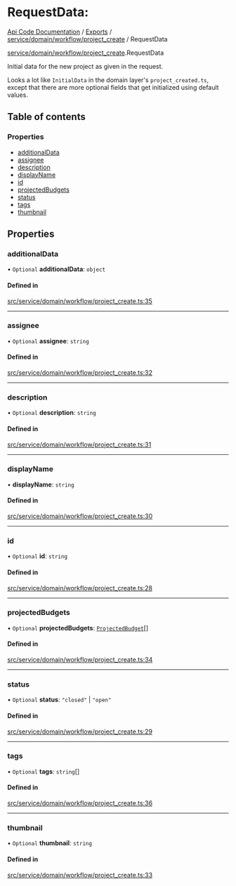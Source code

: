 # RequestData: 
 
[Api Code Documentation](../README.md) / [Exports](../modules.md) / [service/domain/workflow/project\_create](../modules/service_domain_workflow_project_create.md) / RequestData

[service/domain/workflow/project_create](../modules/service_domain_workflow_project_create.md).RequestData

Initial data for the new project as given in the request.

Looks a lot like `InitialData` in the domain layer's `project_created.ts`, except
that there are more optional fields that get initialized using default values.

## Table of contents

### Properties

- [additionalData](service_domain_workflow_project_create.RequestData.md#additionaldata)
- [assignee](service_domain_workflow_project_create.RequestData.md#assignee)
- [description](service_domain_workflow_project_create.RequestData.md#description)
- [displayName](service_domain_workflow_project_create.RequestData.md#displayname)
- [id](service_domain_workflow_project_create.RequestData.md#id)
- [projectedBudgets](service_domain_workflow_project_create.RequestData.md#projectedbudgets)
- [status](service_domain_workflow_project_create.RequestData.md#status)
- [tags](service_domain_workflow_project_create.RequestData.md#tags)
- [thumbnail](service_domain_workflow_project_create.RequestData.md#thumbnail)

## Properties

### additionalData

• `Optional` **additionalData**: `object`

#### Defined in

[src/service/domain/workflow/project_create.ts:35](https://github.com/openkfw/TruBudget/blob/aca360d/api/src/service/domain/workflow/project_create.ts#L35)

___

### assignee

• `Optional` **assignee**: `string`

#### Defined in

[src/service/domain/workflow/project_create.ts:32](https://github.com/openkfw/TruBudget/blob/aca360d/api/src/service/domain/workflow/project_create.ts#L32)

___

### description

• `Optional` **description**: `string`

#### Defined in

[src/service/domain/workflow/project_create.ts:31](https://github.com/openkfw/TruBudget/blob/aca360d/api/src/service/domain/workflow/project_create.ts#L31)

___

### displayName

• **displayName**: `string`

#### Defined in

[src/service/domain/workflow/project_create.ts:30](https://github.com/openkfw/TruBudget/blob/aca360d/api/src/service/domain/workflow/project_create.ts#L30)

___

### id

• `Optional` **id**: `string`

#### Defined in

[src/service/domain/workflow/project_create.ts:28](https://github.com/openkfw/TruBudget/blob/aca360d/api/src/service/domain/workflow/project_create.ts#L28)

___

### projectedBudgets

• `Optional` **projectedBudgets**: [`ProjectedBudget`](service_domain_workflow_projected_budget.ProjectedBudget.md)[]

#### Defined in

[src/service/domain/workflow/project_create.ts:34](https://github.com/openkfw/TruBudget/blob/aca360d/api/src/service/domain/workflow/project_create.ts#L34)

___

### status

• `Optional` **status**: ``"closed"`` \| ``"open"``

#### Defined in

[src/service/domain/workflow/project_create.ts:29](https://github.com/openkfw/TruBudget/blob/aca360d/api/src/service/domain/workflow/project_create.ts#L29)

___

### tags

• `Optional` **tags**: `string`[]

#### Defined in

[src/service/domain/workflow/project_create.ts:36](https://github.com/openkfw/TruBudget/blob/aca360d/api/src/service/domain/workflow/project_create.ts#L36)

___

### thumbnail

• `Optional` **thumbnail**: `string`

#### Defined in

[src/service/domain/workflow/project_create.ts:33](https://github.com/openkfw/TruBudget/blob/aca360d/api/src/service/domain/workflow/project_create.ts#L33)
